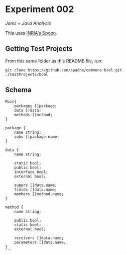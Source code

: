 # Experiment 002

_Janis = Java Analysis_

This uses [INRIA's Spoon](https://github.com/INRIA/spoon).

## Getting Test Projects

From this same folder as this README file, run:

    git clone https://github.com/apache/commons-bcel.git ./testProjects/bcel

## Schema

````
Main{
    packages []package;
    data []data;
    methods []method;
}

package {
    name string:
    subs []package.name;
}

data {
    name string;
    
    static bool;
    public bool;
    interface bool;
    external bool;
    
    supers []data.name;
    fields []data.name;
    members []method.name;
}

method {
    name string;
    
    public bool;
    static bool;
    external bool;
    
    receivers []data.name;
    parameters []data.name;
}
```
